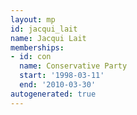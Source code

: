 ```yaml
---
layout: mp
id: jacqui_lait
name: Jacqui Lait
memberships:
- id: con
  name: Conservative Party
  start: '1998-03-11'
  end: '2010-03-30'
autogenerated: true
---
```

